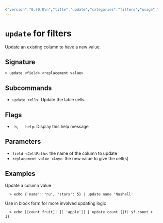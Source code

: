 ```yaml
---
{"version":"0.70.0\n","title":"update","categories":"filters","usage":"Update an existing column to have a new value.\n"}
---
```

<!-- THIS FILE IS GENERATED BY update_book_commands.cjs USING NUSHELL'S HELP COMMANDS.
REFRAIN FROM EDITING IT MANUALLY.-->
# <code>update</code> for filters

<div class='command-title'>Update an existing column to have a new value.</div>

## Signature

```> update <field> <replacement value>```

## Subcommands

 * ```update cells```: Update the table cells.
## Flags

 * ```-h, --help```: Display this help message
## Parameters

 * ```field <CellPath>```: the name of the column to update
 * ```replacement value <Any>```: the new value to give the cell(s)
## Examples

  Update a column value
```shell
  > echo {'name': 'nu', 'stars': 5} | update name 'Nushell'
```
  Use in block form for more involved updating logic
```shell
  > echo [[count fruit]; [1 'apple']] | update count {|f| $f.count + 1}
```


